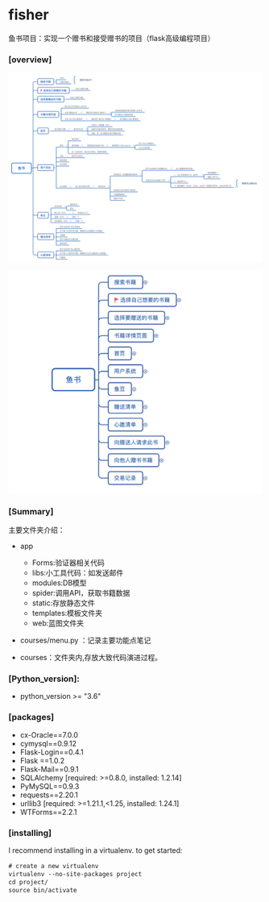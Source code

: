 # fisher

鱼书项目：实现一个赠书和接受赠书的项目（flask高级编程项目）

### [overview]

![鱼书-思维导图](./app/static/鱼书-思维导图.png)

![主要功能框架图-思维导图](./app/static/主要功能框架图-思维导图.png)

### [Summary]

主要文件夹介绍：

- app
  - Forms:验证器相关代码
  - libs:小工具代码：如发送邮件
  - modules:DB模型
  - spider:调用API，获取书籍数据
  - static:存放静态文件
  - templates:模板文件夹
  - web:蓝图文件夹

- courses/menu.py ：记录主要功能点笔记
- courses：文件夹内,存放大致代码演进过程。

### [Python_version]:

- python_version >= "3.6"

### [packages]

- cx-Oracle==7.0.0
- cymysql==0.9.12
- Flask-Login==0.4.1
- Flask ==1.0.2
- Flask-Mail==0.9.1
- SQLAlchemy [required: >=0.8.0, installed: 1.2.14]
- PyMySQL==0.9.3
- requests==2.20.1
- urllib3 [required: >=1.21.1,<1.25, installed: 1.24.1]
- WTForms==2.2.1

### [installing]

I recommend installing in a virtualenv. to get started:

```
# create a new virtualenv
virtualenv --no-site-packages project
cd project/
source bin/activate
```

